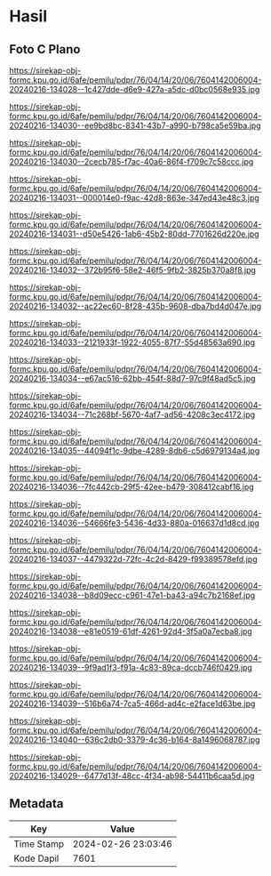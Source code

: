 # Hasil

## Foto C Plano

https://sirekap-obj-formc.kpu.go.id/6afe/pemilu/pdpr/76/04/14/20/06/7604142006004-20240216-134028--1c427dde-d6e9-427a-a5dc-d0bc0568e935.jpg

https://sirekap-obj-formc.kpu.go.id/6afe/pemilu/pdpr/76/04/14/20/06/7604142006004-20240216-134030--ee9bd8bc-8341-43b7-a990-b798ca5e59ba.jpg

https://sirekap-obj-formc.kpu.go.id/6afe/pemilu/pdpr/76/04/14/20/06/7604142006004-20240216-134030--2cecb785-f7ac-40a6-86f4-f709c7c58ccc.jpg

https://sirekap-obj-formc.kpu.go.id/6afe/pemilu/pdpr/76/04/14/20/06/7604142006004-20240216-134031--000014e0-f9ac-42d8-863e-347ed43e48c3.jpg

https://sirekap-obj-formc.kpu.go.id/6afe/pemilu/pdpr/76/04/14/20/06/7604142006004-20240216-134031--d50e5426-1ab6-45b2-80dd-7701626d220e.jpg

https://sirekap-obj-formc.kpu.go.id/6afe/pemilu/pdpr/76/04/14/20/06/7604142006004-20240216-134032--372b95f6-58e2-46f5-9fb2-3825b370a8f8.jpg

https://sirekap-obj-formc.kpu.go.id/6afe/pemilu/pdpr/76/04/14/20/06/7604142006004-20240216-134032--ac22ec60-8f28-435b-9608-dba7bd4d047e.jpg

https://sirekap-obj-formc.kpu.go.id/6afe/pemilu/pdpr/76/04/14/20/06/7604142006004-20240216-134033--2121933f-1922-4055-87f7-55d48563a690.jpg

https://sirekap-obj-formc.kpu.go.id/6afe/pemilu/pdpr/76/04/14/20/06/7604142006004-20240216-134034--e67ac516-62bb-454f-88d7-97c9f48ad5c5.jpg

https://sirekap-obj-formc.kpu.go.id/6afe/pemilu/pdpr/76/04/14/20/06/7604142006004-20240216-134034--71c268bf-5670-4af7-ad56-4208c3ec4172.jpg

https://sirekap-obj-formc.kpu.go.id/6afe/pemilu/pdpr/76/04/14/20/06/7604142006004-20240216-134035--44094f1c-9dbe-4289-8db6-c5d6979134a4.jpg

https://sirekap-obj-formc.kpu.go.id/6afe/pemilu/pdpr/76/04/14/20/06/7604142006004-20240216-134036--7fc442cb-29f5-42ee-b479-308412cabf16.jpg

https://sirekap-obj-formc.kpu.go.id/6afe/pemilu/pdpr/76/04/14/20/06/7604142006004-20240216-134036--54666fe3-5436-4d33-880a-016637d1d8cd.jpg

https://sirekap-obj-formc.kpu.go.id/6afe/pemilu/pdpr/76/04/14/20/06/7604142006004-20240216-134037--4479322d-72fc-4c2d-8429-f99389578efd.jpg

https://sirekap-obj-formc.kpu.go.id/6afe/pemilu/pdpr/76/04/14/20/06/7604142006004-20240216-134038--b8d09ecc-c961-47e1-ba43-a94c7b2168ef.jpg

https://sirekap-obj-formc.kpu.go.id/6afe/pemilu/pdpr/76/04/14/20/06/7604142006004-20240216-134038--e81e0519-61df-4261-92d4-3f5a0a7ecba8.jpg

https://sirekap-obj-formc.kpu.go.id/6afe/pemilu/pdpr/76/04/14/20/06/7604142006004-20240216-134039--9f9ad1f3-f91a-4c83-89ca-dccb746f0429.jpg

https://sirekap-obj-formc.kpu.go.id/6afe/pemilu/pdpr/76/04/14/20/06/7604142006004-20240216-134039--516b6a74-7ca5-466d-ad4c-e2face1d63be.jpg

https://sirekap-obj-formc.kpu.go.id/6afe/pemilu/pdpr/76/04/14/20/06/7604142006004-20240216-134040--636c2db0-3379-4c36-b164-8a1496068787.jpg

https://sirekap-obj-formc.kpu.go.id/6afe/pemilu/pdpr/76/04/14/20/06/7604142006004-20240216-134029--6477d13f-48cc-4f34-ab98-54411b6caa5d.jpg


## Metadata

| Key        | Value               |
| ---------- | ------------------- |
| Time Stamp | 2024-02-26 23:03:46 |
| Kode Dapil | 7601                |



